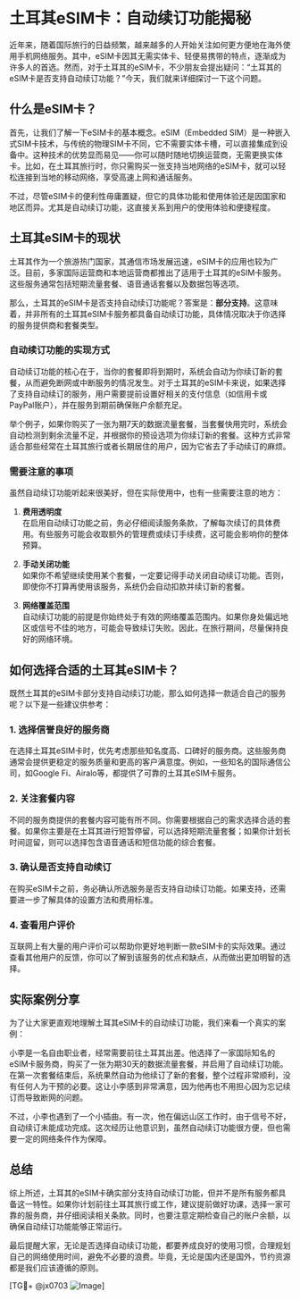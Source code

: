 # 土耳其eSIM卡：自动续订功能揭秘

近年来，随着国际旅行的日益频繁，越来越多的人开始关注如何更方便地在海外使用手机网络服务。其中，eSIM卡因其无需实体卡、轻便易携带的特点，逐渐成为许多人的首选。然而，对于土耳其的eSIM卡，不少朋友会提出疑问：“土耳其的eSIM卡是否支持自动续订功能？”今天，我们就来详细探讨一下这个问题。

## 什么是eSIM卡？

首先，让我们了解一下eSIM卡的基本概念。eSIM（Embedded SIM）是一种嵌入式SIM卡技术，与传统的物理SIM卡不同，它不需要实体卡槽，可以直接集成到设备中。这种技术的优势显而易见——你可以随时随地切换运营商，无需更换实体卡。比如，在土耳其旅行时，你只需购买一张支持当地网络的eSIM卡，就可以轻松连接到当地的移动网络，享受高速上网和通话服务。

不过，尽管eSIM卡的便利性毋庸置疑，但它的具体功能和使用体验还是因国家和地区而异。尤其是自动续订功能，这直接关系到用户的使用体验和便捷程度。

## 土耳其eSIM卡的现状

土耳其作为一个旅游热门国家，其通信市场发展迅速，eSIM卡的应用也较为广泛。目前，多家国际运营商和本地运营商都推出了适用于土耳其的eSIM卡服务。这些服务通常包括短期流量套餐、语音通话套餐以及数据包等选项。

那么，土耳其的eSIM卡是否支持自动续订功能呢？答案是：**部分支持**。这意味着，并非所有的土耳其eSIM卡服务都具备自动续订功能，具体情况取决于你选择的服务提供商和套餐类型。

### 自动续订功能的实现方式

自动续订功能的核心在于，当你的套餐即将到期时，系统会自动为你续订新的套餐，从而避免断网或中断服务的情况发生。对于土耳其的eSIM卡来说，如果选择了支持自动续订的服务，用户需要提前设置好相关的支付信息（如信用卡或PayPal账户），并在服务到期前确保账户余额充足。

举个例子，如果你购买了一张为期7天的数据流量套餐，当套餐快用完时，系统会自动检测到剩余流量不足，并根据你的预设选项为你续订新的套餐。这种方式非常适合那些经常在土耳其旅行或者长期居住的用户，因为它省去了手动续订的麻烦。

### 需要注意的事项

虽然自动续订功能听起来很美好，但在实际使用中，也有一些需要注意的地方：

1. **费用透明度**  
   在启用自动续订功能之前，务必仔细阅读服务条款，了解每次续订的具体费用。有些服务可能会收取额外的管理费或续订手续费，这可能会影响你的整体预算。

2. **手动关闭功能**  
   如果你不希望继续使用某个套餐，一定要记得手动关闭自动续订功能。否则，即使你不打算再使用该服务，系统仍会自动扣款并续订新的套餐。

3. **网络覆盖范围**  
   自动续订功能的前提是你始终处于有效的网络覆盖范围内。如果你身处偏远地区或信号不佳的地方，可能会导致续订失败。因此，在旅行期间，尽量保持良好的网络环境。

## 如何选择合适的土耳其eSIM卡？

既然土耳其的eSIM卡部分支持自动续订功能，那么如何选择一款适合自己的服务呢？以下是一些建议供参考：

### 1. 选择信誉良好的服务商  
在选择土耳其eSIM卡时，优先考虑那些知名度高、口碑好的服务商。这些服务商通常会提供更稳定的服务质量和更高的客户满意度。例如，一些知名的国际通信公司，如Google Fi、Airalo等，都提供了可靠的土耳其eSIM卡服务。

### 2. 关注套餐内容  
不同的服务商提供的套餐内容可能有所不同。你需要根据自己的需求选择合适的套餐。如果你主要是在土耳其进行短暂停留，可以选择短期流量套餐；如果你计划长时间逗留，则可以选择包含语音通话和短信功能的综合套餐。

### 3. 确认是否支持自动续订  
在购买eSIM卡之前，务必确认所选服务是否支持自动续订功能。如果支持，还需要进一步了解具体的设置方法和费用标准。

### 4. 查看用户评价  
互联网上有大量的用户评价可以帮助你更好地判断一款eSIM卡的实际效果。通过查看其他用户的反馈，你可以了解到该服务的优点和缺点，从而做出更加明智的选择。

## 实际案例分享

为了让大家更直观地理解土耳其eSIM卡的自动续订功能，我们来看一个真实的案例：

小李是一名自由职业者，经常需要前往土耳其出差。他选择了一家国际知名的eSIM卡服务商，购买了一张为期30天的数据流量套餐，并启用了自动续订功能。在第一次套餐结束后，系统果然自动为他续订了新的套餐，整个过程非常顺利，没有任何人为干预的必要。这让小李感到非常满意，因为他再也不用担心因为忘记续订而导致断网的问题。

不过，小李也遇到了一个小插曲。有一次，他在偏远山区工作时，由于信号不好，自动续订未能成功完成。这次经历让他意识到，虽然自动续订功能很方便，但也需要一定的网络条件作为保障。

## 总结

综上所述，土耳其的eSIM卡确实部分支持自动续订功能，但并不是所有服务都具备这一特性。如果你计划前往土耳其旅行或工作，建议提前做好功课，选择一家可靠的服务商，并仔细阅读相关条款。同时，也要注意定期检查自己的账户余额，以确保自动续订功能能够正常运行。

最后提醒大家，无论是否选择自动续订功能，都要养成良好的使用习惯，合理规划自己的网络使用时间，避免不必要的浪费。毕竟，无论是国内还是国外，节约资源都是我们应该遵循的原则。

[TG💪+ @jx0703 ![Image](https://github.com/user-attachments/assets/dbca1d08-cadb-493c-b0ec-ad6f7a83f270)]